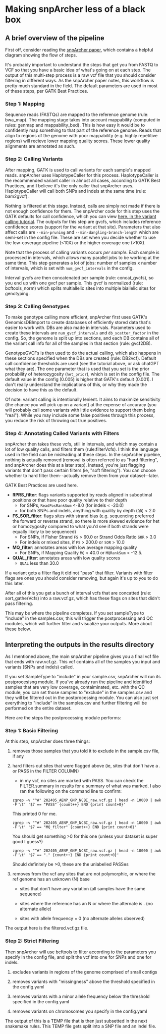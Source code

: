# Making snpArcher less of a black box

## A brief overview of the pipeline

First off, consider reading the [snpArcher paper](https://academic.oup.com/mbe/article/41/1/msad270/7466717), which contains a helpful diagram showing the flow of steps.

It's probably important to understand the steps that get you from FASTQ to VCF so that you have a basic idea of what's going on at each step. The output of this multi-step process is a raw vcf file that you should consider filtering in different ways. As the snpArcher paper notes, this workflow is pretty much standard in the field. The default parameters are used in most of these steps, per GATK Best Practices.

### Step 1: Mapping
Sequence reads (FASTQs) are mapped to the reference genome (rule: bwa_map). The mapping stage takes into account mappability (computed in rules: genmap and mappability_bed). This is how easy it would be to confidently map something to that part of the reference genome. Reads that align to regions of the genome with poor mappability (e.g. highly repetitive regions) will recieve lower mapping quality scores. These lower quality alignments are annotated as such.

### Step 2: Calling Variants
After mapping, GATK is used to call variants for each sample's mapped reads. snpArcher uses HaplotypeCaller for this process. HaplotypeCaller is the recommended variant caller in almost all cases, according to GATK Best Practices, and I believe it's the only caller that snpArcher uses. HaplotypeCaller will call both SNPs and indels at the same time (rule: bam2gvcf). 

Nothing is filtered at this stage. Instead, calls are simply not made if there is not enough confidence for them. The snpArcher code for this step uses the GATK defaults for call confidence, which you can view [here, in the variant calling tutorial](https://currentprotocols.onlinelibrary.wiley.com/doi/10.1002/0471250953.bi1110s43). The outputs for this step are gvcfs, which includes reference confidence scores (support for the variant at that site). Parameters that also affect calls are `--min-pruning` and `--min-dangling-branch-length` which are semi-set in the config file. These are set when you decide whether to use the low-coverage pipeline (<10X) or the higher coverage one (>10X). 

Note that the process of calling variants occurs _per sample_. Each sample is processed in intervals, which allows many parallel jobs to be working at the same time. This step generates a lot of jobs: number of samples x number of intervals, which is set with `num_gvcf_intervals` in the config.

Interval gvcfs are then concatenated per sample (rule: concat_gvcfs), so you end up with one gvcf per sample. This gvcf is normalized (rule: bcftools_norm) which splits multiallelic sites into multiple biallelic sites for genotyping.  

### Step 3: Calling Genotypes
To make genotype calling more efficient, snpArcher first uses GATK's GenomicsDBImport to create databases of efficiently stored data that's easier to work with. DBs are also made in intervals. Parameters used to create these intervals are `num_gvcf_intervals` and `db_scatter_factor` in the config. So, the genome is split up into sections, and each DB contains all of the variant call info for all of the samples in that section (rule: gvcf2DB).

GenotypeGVCFs is then used to do the actual calling, which also happens in these sections specified when the DBs are created (rule: DB2vcf). Default call confidence thresholds are used (see the tutorial above, or ask chatGPT what they are). The one parameter that is used that you set is the prior probability of heterozygosity (`het_prior`), which is set in the config file. The default value in the config (0.005) is higher that GATK's default (0.001). I don't really understand the implications of this, or why they made the decision to have this as the default.

Of note: variant calling is intentionally lenient. It aims to maximize sensitivity (the chance you will pick up on a variant) at the expense of accuracy (you will probably call some variants with little evidence to support them being "real"). While you may include some false positives through this process, you reduce the risk of throwing out true positives.

### Step 4: Annotating Called Variants with Filters
snpArcher then takes these vcfs, still in intervals, and which may contain a lot of low quality calls, and filters them (rule:filterVcfs). I think the language used in the field can be misleading at these steps. In the snpArcher pipeline, nothing is actually removed (removal is often referred to as "hard filtering", and snpArcher does this at a later step). Instead, you're just flagging variants that don't pass certain filters (ie, "soft filtering"). You can choose whether to hard filter them--actually remove them from your dataset--later. 

GATK Best Practices are used here. 
- **RPRS_filter**: flags variants supported by reads aligned in suboptimal positions or that have poor quality relative to their depth
    - for SNPs, `ReadPosRankSum` <-8.0 (for indels < -20.0)
    - for both SNPs and indels, anything with quality by depth (`QD`) < 2.0
- **FS_SOR_filter**: flags sites with strand bias (e.g. sequencing preferred the forward or reverse strand, so there is more skewed evidence for het or homozygosity compared to what you'd see if both strands were equally likely to be sequenced)
    - For SNPs, if Fisher Strand `FS` > 60.0 or Strand Odds Ratio `SOR` > 3.0
    - For indels or mixed sites, if `FS` > 200.0 or `SOR` > 10.0
- **MQ_filter**: annotates areas with low average mapping quality
    - For SNPs, if Mapping Quality `MQ` < 40.0 or `MQRankSum` < -12.5.
- **QUAL_filter**: annotates areas with low quality scores
    - `QUAL` less than 30.0

If a variant gets a filter flag it did not "pass" that filter. Variants with filter flags are ones you should consider removing, but again it's up to you to do this later. 

After all of this you get a bunch of interval vcfs that are concatted (rule: sort_gatherVcfs) into a raw.vcf.gz, which has these flags on sites that didn't pass filtering.

This may be where the pipeline completes. If you set sampleType to "include" in the samples.csv, this will trigger the postprocessing and QC modules, which will further filter and visualize your outputs. More about these below.

## Interpreting the outputs in the results directory

As I mentioned above, the main snpArcher pipeline gives you a final vcf file that ends with raw.vcf.gz. This vcf contains all of the samples you input and variants (SNPs and indels) called. 

If you set SampleType to "include" in your sample.csv, snpArcher will run its postprocesisng module. If you've already run the pipeline and identified samples that are very low coverage, contaiminated, etc. with the QC module, you can set those samples to "exclude" in the samples.csv and they will be filtered out in the postprocessing module. You can also just set everything to "include" in the samples.csv and further filtering will be performed on the entire dataset. 

Here are the steps the postprocessing module performs:

### Step 1: Basic Filtering
At this step, snpArcher does three things:

1. removes those samples that you told it to exclude in the sample.csv file, if any

2. hard filters out sites that were flagged above (ie, sites that don't have a . or PASS in the FILTER COLUMN)

    - in my vcf, no sites are marked with PASS. You can check the FILTER.summary in results for a summary of what was marked. I also ran the following on the command line to confirm:

    `zgrep -v "^#" 202405_AENP_GNP_NCBI_raw.vcf.gz | head -n 10000 | awk -F'\t' '$7 == "PASS" {count++} END {print count+0}'` 
    
    This printed 0 for me.

    `zgrep -v "^#" 202405_AENP_GNP_NCBI_raw.vcf.gz | head -n 10000 | awk -F'\t' '$7 == "MQ_filter" {count++} END {print count+0}'`

     You should get something >0 for this one (unless your dataset is super good I guess?)

    `zgrep -v "^#" 202405_AENP_GNP_NCBI_raw.vcf.gz | head -n 10000 | awk -F'\t' '$7 == "." {count++} END {print count+0}'`
    
    Should definitely be >0, these are the unlabelled PASSes

3. removes from the vcf any sites that are not polymorphic, or where the ref genome has an unknown (N) base

    - sites that don't have any variation (all samples have the same sequence)

    - sites where the reference has an N or where the alternate is . (no alternate allele)

    - sites with allele frequency = 0 (no alternate alleles observed)

The output here is the filtered.vcf.gz file.

### Step 2: Strict Filtering
Then snpArcher will use bcftools to filter according to the parameters you specify in the config file, and split the vcf into one for SNPs and one for indels. 

1. excludes variants in regions of the genome comprised of small contigs 

2. removes variants with "missingness" above the threshold specified in the config.yaml

3. removes variants with a minor allele frequency below the threshold specified in the config.yaml

4. removes variants on chromosomes you specify in the config.yaml

The output of this is a TEMP file that is then just subsetted in the next snakemake rules. This TEMP file gets split into a SNP file and an indel file. 




